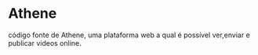 # Athene

código fonte de Athene, uma plataforma web a qual é possível ver,enviar e publicar videos online.